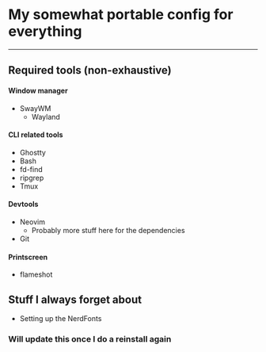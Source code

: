 # My somewhat portable config for everything

-----

## Required tools (non-exhaustive)

#### Window manager
- SwayWM
    - Wayland

#### CLI related tools
- Ghostty
- Bash
- fd-find
- ripgrep
- Tmux

#### Devtools
- Neovim
    - Probably more stuff here for the dependencies
- Git

#### Printscreen
- flameshot

## Stuff I always forget about
- Setting up the NerdFonts

### Will update this once I do a reinstall again
